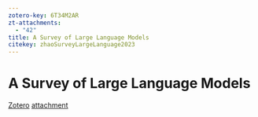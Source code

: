 ```yaml
---
zotero-key: 6T34M2AR
zt-attachments:
  - "42"
title: A Survey of Large Language Models
citekey: zhaoSurveyLargeLanguage2023
---
```

# A Survey of Large Language Models



[Zotero](zotero://select/library/items/6T34M2AR) [attachment](<file:///home/senjl/Zotero/storage/SN87IJ5I/Zhao%20%E7%AD%89%20-%202023%20-%20A%20Survey%20of%20Large%20Language%20Models.pdf>)
